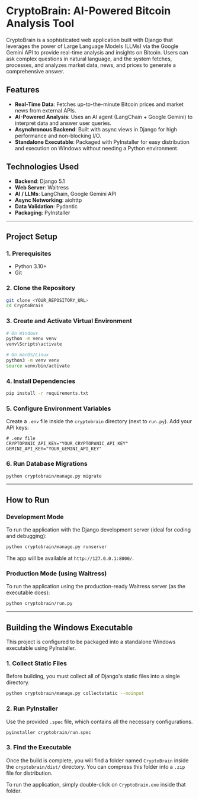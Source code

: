 # CryptoBrain: AI-Powered Bitcoin Analysis Tool

CryptoBrain is a sophisticated web application built with Django that leverages the power of Large Language Models (LLMs) via the Google Gemini API to provide real-time analysis and insights on Bitcoin. Users can ask complex questions in natural language, and the system fetches, processes, and analyzes market data, news, and prices to generate a comprehensive answer.


## Features

-   **Real-Time Data**: Fetches up-to-the-minute Bitcoin prices and market news from external APIs.
-   **AI-Powered Analysis**: Uses an AI agent (LangChain + Google Gemini) to interpret data and answer user queries.
-   **Asynchronous Backend**: Built with async views in Django for high performance and non-blocking I/O.
-   **Standalone Executable**: Packaged with PyInstaller for easy distribution and execution on Windows without needing a Python environment.

## Technologies Used

-   **Backend**: Django 5.1
-   **Web Server**: Waitress
-   **AI / LLMs**: LangChain, Google Gemini API
-   **Async Networking**: aiohttp
-   **Data Validation**: Pydantic
-   **Packaging**: PyInstaller

---

## Project Setup

### 1. Prerequisites

-   Python 3.10+
-   Git

### 2. Clone the Repository

```bash
git clone <YOUR_REPOSITORY_URL>
cd CryptoBrain
```

### 3. Create and Activate Virtual Environment

```bash
# On Windows
python -m venv venv
venv\Scripts\activate

# On macOS/Linux
python3 -m venv venv
source venv/bin/activate
```

### 4. Install Dependencies

```bash
pip install -r requirements.txt
```

### 5. Configure Environment Variables

Create a `.env` file inside the `cryptobrain` directory (next to `run.py`). Add your API keys:

```dotenv
# .env file
CRYPTOPANIC_API_KEY="YOUR_CRYPTOPANIC_API_KEY"
GEMINI_API_KEY="YOUR_GEMINI_API_KEY"
```

### 6. Run Database Migrations

```bash
python cryptobrain/manage.py migrate
```

---

## How to Run

### Development Mode

To run the application with the Django development server (ideal for coding and debugging):

```bash
python cryptobrain/manage.py runserver
```

The app will be available at `http://127.0.0.1:8000/`.

### Production Mode (using Waitress)

To run the application using the production-ready Waitress server (as the executable does):

```bash
python cryptobrain/run.py
```

---

## Building the Windows Executable

This project is configured to be packaged into a standalone Windows executable using PyInstaller.

### 1. Collect Static Files

Before building, you must collect all of Django's static files into a single directory.

```bash
python cryptobrain/manage.py collectstatic --noinput
```

### 2. Run PyInstaller

Use the provided `.spec` file, which contains all the necessary configurations.

```bash
pyinstaller cryptobrain/run.spec
```

### 3. Find the Executable

Once the build is complete, you will find a folder named `CryptoBrain` inside the `cryptobrain/dist/` directory. You can compress this folder into a `.zip` file for distribution.

To run the application, simply double-click on `CryptoBrain.exe` inside that folder.
